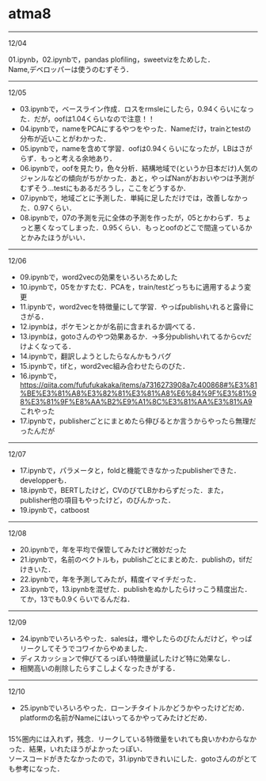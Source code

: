 # atma8


--- 
12/04

01.ipynb，02.ipynbで，pandas plofiling，sweetvizをためした． \
Name,デベロッパーは使うのむずそう．

---
12/05
- 03.ipynbで，ベースライン作成．ロスをrmsleにしたら，0.94くらいになった．だが，oofは1.04くらいなので注意！！
- 04.ipynbで，nameをPCAにするやつをやった．Nameだけ，trainとtestの分布が近いことがわかった．
- 05.ipynbで，nameを含めて学習．oofは0.94くらいになったが，LBはさがらず．もっと考える余地あり．
- 06.ipynbで，oofを見たり，色々分析．結構地域で(というか日本だけ)人気のジャンルなどの傾向がちがかった．あと，やっぱNanがおおいやつは予測がむずそう…testにもあるだろうし，ここをどうするか．
- 07.ipynbで，地域ごとに予測した．単純に足しただけでは，改善しなかった．0.97くらい．
- 08.ipynbで，07の予測を元に全体の予測を作ったが，05とかわらず．ちょっと悪くなってしまった．0.95くらい．もっとoofのどこで間違っているかとかみたほうがいい．

---
12/06
- 09.ipynbで，word2vecの効果をいろいろためした
- 10.ipynbで，05をかすたむ．PCAを，train/testどっちもに適用するよう変更
- 11.ipynbで，word2vecを特徴量にして学習．やっぱpublishいれると露骨にさがる．
- 12.ipynbは，ポケモンとかが名前に含まれるか調べてる．
- 13.ipynbは，gotoさんのやつ効果あるか．→多分publishいれてるからcvだけよくなってる．
- 14.ipynbで，翻訳しようとしたらなんかもうバグ
- 15.ipynbで，tifと，word2vec組み合わせたらのびた．
- 16.ipynbで，https://qiita.com/fufufukakaka/items/a7316273908a7c400868#%E3%81%BE%E3%81%A8%E3%82%81%E3%81%A8%E6%84%9F%E3%81%98%E3%81%9F%E8%AA%B2%E9%A1%8C%E3%81%AA%E3%81%A9
これやった
- 17.ipynbで，publisherごとにまとめたら伸びるとか言うからやったら無理だったんだが

---
12/07
- 17.ipynbで，パラメータと，foldと機能できなかったpublisherできた．developperも．
- 18.ipynbで，BERTしたけど，CVのびてLBかわらずだった．また，publisher他の項目もやったけど，のびんかった．
- 19.ipynbで，catboost

---
12/08
- 20.ipynbで，年を平均で保管してみたけど微妙だった
- 21.ipynbで，名前のベクトルも，publishごとにまとめた．publishの，tifだけきいた．
- 22.ipynbで，年を予測してみたが，精度イマイチだった．
- 23.ipynbで，13.ipynbを混ぜた．publishをぬかしたらけっこう精度出た．てか，13でも0.9くらいでるんだね．

---
12/09
- 24.ipynbでいろいろやった．salesは，増やしたらのびたんだけど，やっぱリークしてそうでコワイからやめました．
- ディスカッションで伸びてるっぽい特徴量試したけど特に効果なし．
- 相関高いの削除したらすこしよくなったきがする．

---
12/10
- 25.ipynbでいろいろやった．ローンチタイトルかどうかやったけどだめ．platformの名前がNameにはいってるかやってみたけどだめ．

### 
15%圏内には入れず，残念．リークしている特徴量をいれても良いかわからなかった．結果，いれたほうがよかったっぽい． \
ソースコードがきたなかったので，31.ipynbできれいにした．gotoさんのがとても参考になった．
